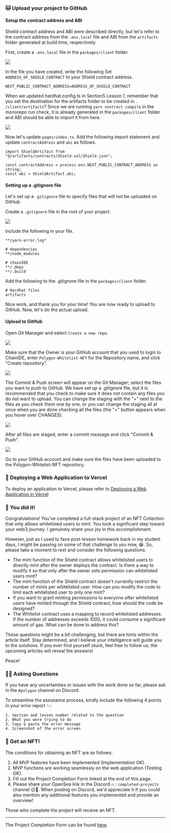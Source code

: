 ### 🐱 Upload your project to GitHub

#### Setup the contract address and ABI

Shield contract address and ABI were described directly, but let's refer to the contract address from the `.env.local` file and ABI from the `artifacts` folder generated at build time, respectively.

First, create a `.env.local` file in the `packages/client` folder.

![](/images/Polygon-Whitelist-NFT/section-5/5_3_1.png)

In the file you have created, write the following Set `ADDRESS_OF_SHIELD_CONTRACT` to your Shield contract address.

```
NEXT_PUBLIC_CONTRACT_ADDRESS=ADDRESS_OF_SHIELD_CONTRACT
```

When we updated hardhat.config.ts in Section5 Lesson 1, remember that you set the destination for the artifacts folder to be created in `. /client/artifacts`? Since we are running `yarn contract compile` in the monorepo run check, it is already generated in the `packages/client` folder and ABI should be able to import it from here.

![](/images/Polygon-Whitelist-NFT/section-5/5_3_2.png)

Now let's update `pages/index.tx`. Add the following import statement and update `contractAddress` and `abi` as follows.

```tsx
import ShieldArtifact from "@/artifacts/contracts/Shield.sol/Shield.json";

const contractAddress = process.env.NEXT_PUBLIC_CONTRACT_ADDRESS as string;
const abi = ShieldArtifact.abi;
```

#### Setting up a .gitignore file

Let's set up a `.gitignore` file to specify files that will not be uploaded on GitHub.

Create a `.gitignore` file in the root of your project.

![](/images/Polygon-Whitelist-NFT/section-5/5_3_3.png)

Include the following in your file.

```
**/yarn-error.log*

# dependencies
**/node_modules

# chainIDE
**/.deps
**/.build
```

Add the following to the .gitignore file in the `packages/client` folder.

```
# Hardhat files
artifacts
```

Nice work, and thank you for your time! You are now ready to upload to GitHub. Now, let's do the actual upload.

#### Upload to GitHub

Open Git Manager and select `Create a new repo`.

![](/images/Polygon-Whitelist-NFT/section-5/5_3_4.png)

Make sure that the Owner is your GitHub account that you used to login to ChainIDE, enter `Polygon-Whitelist-NFT` for the Repository name, and click "Create repository".

![](/images/Polygon-Whitelist-NFT/section-5/5_3_5.png)

The Commit & Push screen will appear on the Git Manager; select the files you want to push to GitHub. We have set up a .gitignore file, but it is recommended that you check to make sure it does not contain any files you do not want to upload. You can change the staging with the "+" next to the files as you check them one by one, or you can change the staging all at once when you are done checking all the files (the "+" button appears when you hover over CHANGES).

![](/images/Polygon-Whitelist-NFT/section-5/5_3_6.png)

After all files are staged, enter a commit message and click "Commit & Push".

![](/images/Polygon-Whitelist-NFT/section-5/5_3_7.png)

Go to your GitHub account and make sure the files have been uploaded to the Polygon-Whitelist-NFT repository.

### 🤟 Deploying a Web Application to Vercel

To deploy an application to Vercel, please refer to [Deploying a Web Application in Vercel](https://app.unchain.tech/learn/Solana-NFT-Drop/ja/4/2/)

### 🎊 You did it!

Congratulations! You've completed a full-stack project of an NFT Collection that only allows whitelisted users to mint. You took a significant step toward your web3 journey. I genuinely share your joy in this accomplishment.

However, just as I used to face post-lesson homework back in my student days, I might be passing on some of that challenge to you now, 😁. So, please take a moment to rest and consider the following questions:

- The mint function of the Shield contract allows whitelisted users to directly mint after the owner deploys the contract. Is there a way to modify it so that only after the owner sets permission can whitelisted users mint?
- The mint function of the Shield contract doesn't currently restrict the number of mints per whitelisted user. How can you modify the code to limit each whitelisted user to only one mint?
- If you want to grant minting permissions to everyone after whitelisted users have minted through the Shield contract, how should the code be designed?
- The Whitelist contract uses a mapping to record whitelisted addresses. If the number of addresses exceeds 1000, it could consume a significant amount of gas. What can be done to address this?

These questions might be a bit challenging, but there are hints within the article itself. Stay determined, and I believe your intelligence will guide you to the solutions. If you ever find yourself stuck, feel free to follow us; the upcoming articles will reveal the answers!

Peace!

### 🙋‍♂️ Asking Questions

If you have any uncertainties or issues with the work done so far, please ask in the `#polygon` channel on Discord.

To streamline the assistance process, kindly include the following 4 points in your error report ✨:

```
1. Section and lesson number related to the question
2. What you were trying to do
3. Copy & paste the error message
4. Screenshot of the error screen
```

### 🎫 Get an NFT!

The conditions for obtaining an NFT are as follows:

1. All MVP features have been implemented (Implementation OK).
2. MVP functions are working seamlessly on the web application (Testing OK).
3. Fill out the Project Completion Form linked at the end of this page.
4. Please share your OpenSea link in the Discord `🔥｜completed-projects` channel 😉🎉. When posting on Discord, we'd appreciate it if you could also mention any additional features you implemented and provide an overview!

Those who complete the project will receive an NFT.

---

The Project Completion Form can be found [here](https://airtable.com/shrf1cCtTx0iQuszX).
